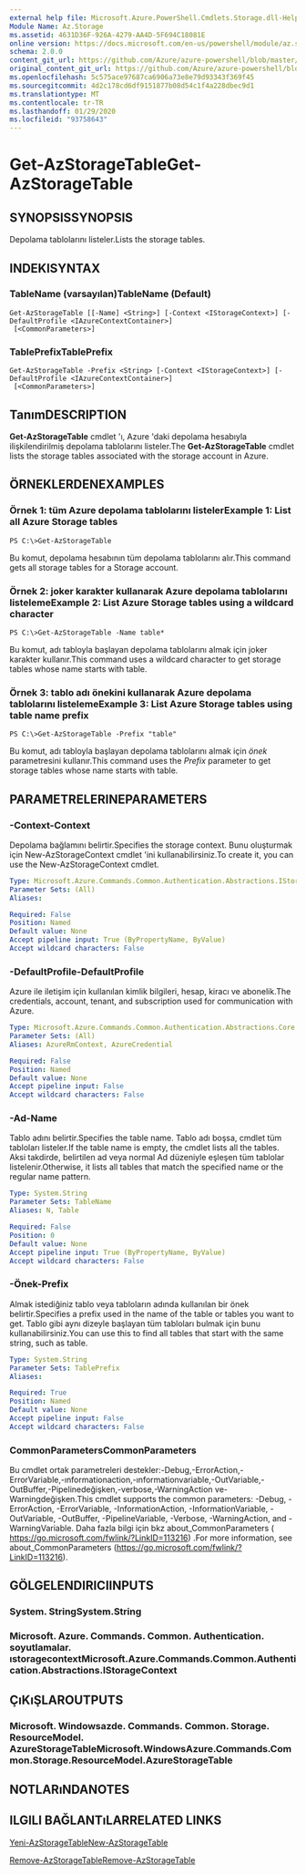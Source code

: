 ```yaml
---
external help file: Microsoft.Azure.PowerShell.Cmdlets.Storage.dll-Help.xml
Module Name: Az.Storage
ms.assetid: 4631D36F-926A-4279-AA4D-5F694C18081E
online version: https://docs.microsoft.com/en-us/powershell/module/az.storage/get-azstoragetable
schema: 2.0.0
content_git_url: https://github.com/Azure/azure-powershell/blob/master/src/Storage/Storage.Management/help/Get-AzStorageTable.md
original_content_git_url: https://github.com/Azure/azure-powershell/blob/master/src/Storage/Storage.Management/help/Get-AzStorageTable.md
ms.openlocfilehash: 5c575ace97687ca6906a73e8e79d93343f369f45
ms.sourcegitcommit: 4d2c178cd6df9151877b08d54c1f4a228dbec9d1
ms.translationtype: MT
ms.contentlocale: tr-TR
ms.lasthandoff: 01/29/2020
ms.locfileid: "93758643"
---
```

# <span data-ttu-id="a42db-101">Get-AzStorageTable</span><span class="sxs-lookup"><span data-stu-id="a42db-101">Get-AzStorageTable</span></span>

## <span data-ttu-id="a42db-102">SYNOPSIS</span><span class="sxs-lookup"><span data-stu-id="a42db-102">SYNOPSIS</span></span>
<span data-ttu-id="a42db-103">Depolama tablolarını listeler.</span><span class="sxs-lookup"><span data-stu-id="a42db-103">Lists the storage tables.</span></span>

## <span data-ttu-id="a42db-104">INDEKI</span><span class="sxs-lookup"><span data-stu-id="a42db-104">SYNTAX</span></span>

### <span data-ttu-id="a42db-105">TableName (varsayılan)</span><span class="sxs-lookup"><span data-stu-id="a42db-105">TableName (Default)</span></span>
```
Get-AzStorageTable [[-Name] <String>] [-Context <IStorageContext>] [-DefaultProfile <IAzureContextContainer>]
 [<CommonParameters>]
```

### <span data-ttu-id="a42db-106">TablePrefix</span><span class="sxs-lookup"><span data-stu-id="a42db-106">TablePrefix</span></span>
```
Get-AzStorageTable -Prefix <String> [-Context <IStorageContext>] [-DefaultProfile <IAzureContextContainer>]
 [<CommonParameters>]
```

## <span data-ttu-id="a42db-107">Tanım</span><span class="sxs-lookup"><span data-stu-id="a42db-107">DESCRIPTION</span></span>
<span data-ttu-id="a42db-108">**Get-AzStorageTable** cmdlet 'ı, Azure 'daki depolama hesabıyla ilişkilendirilmiş depolama tablolarını listeler.</span><span class="sxs-lookup"><span data-stu-id="a42db-108">The **Get-AzStorageTable** cmdlet lists the storage tables associated with the storage account in Azure.</span></span>

## <span data-ttu-id="a42db-109">ÖRNEKLERDEN</span><span class="sxs-lookup"><span data-stu-id="a42db-109">EXAMPLES</span></span>

### <span data-ttu-id="a42db-110">Örnek 1: tüm Azure depolama tablolarını listeler</span><span class="sxs-lookup"><span data-stu-id="a42db-110">Example 1: List all Azure Storage tables</span></span>
```
PS C:\>Get-AzStorageTable
```

<span data-ttu-id="a42db-111">Bu komut, depolama hesabının tüm depolama tablolarını alır.</span><span class="sxs-lookup"><span data-stu-id="a42db-111">This command gets all storage tables for a Storage account.</span></span>

### <span data-ttu-id="a42db-112">Örnek 2: joker karakter kullanarak Azure depolama tablolarını listeleme</span><span class="sxs-lookup"><span data-stu-id="a42db-112">Example 2: List Azure Storage tables using a wildcard character</span></span>
```
PS C:\>Get-AzStorageTable -Name table*
```

<span data-ttu-id="a42db-113">Bu komut, adı tabloyla başlayan depolama tablolarını almak için joker karakter kullanır.</span><span class="sxs-lookup"><span data-stu-id="a42db-113">This command uses a wildcard character to get storage tables whose name starts with table.</span></span>

### <span data-ttu-id="a42db-114">Örnek 3: tablo adı önekini kullanarak Azure depolama tablolarını listeleme</span><span class="sxs-lookup"><span data-stu-id="a42db-114">Example 3: List Azure Storage tables using table name prefix</span></span>
```
PS C:\>Get-AzStorageTable -Prefix "table"
```

<span data-ttu-id="a42db-115">Bu komut, adı tabloyla başlayan depolama tablolarını almak için *önek* parametresini kullanır.</span><span class="sxs-lookup"><span data-stu-id="a42db-115">This command uses the *Prefix* parameter to get storage tables whose name starts with table.</span></span>

## <span data-ttu-id="a42db-116">PARAMETRELERINE</span><span class="sxs-lookup"><span data-stu-id="a42db-116">PARAMETERS</span></span>

### <span data-ttu-id="a42db-117">-Context</span><span class="sxs-lookup"><span data-stu-id="a42db-117">-Context</span></span>
<span data-ttu-id="a42db-118">Depolama bağlamını belirtir.</span><span class="sxs-lookup"><span data-stu-id="a42db-118">Specifies the storage context.</span></span>
<span data-ttu-id="a42db-119">Bunu oluşturmak için New-AzStorageContext cmdlet 'ini kullanabilirsiniz.</span><span class="sxs-lookup"><span data-stu-id="a42db-119">To create it, you can use the New-AzStorageContext cmdlet.</span></span>

```yaml
Type: Microsoft.Azure.Commands.Common.Authentication.Abstractions.IStorageContext
Parameter Sets: (All)
Aliases:

Required: False
Position: Named
Default value: None
Accept pipeline input: True (ByPropertyName, ByValue)
Accept wildcard characters: False
```

### <span data-ttu-id="a42db-120">-DefaultProfile</span><span class="sxs-lookup"><span data-stu-id="a42db-120">-DefaultProfile</span></span>
<span data-ttu-id="a42db-121">Azure ile iletişim için kullanılan kimlik bilgileri, hesap, kiracı ve abonelik.</span><span class="sxs-lookup"><span data-stu-id="a42db-121">The credentials, account, tenant, and subscription used for communication with Azure.</span></span>

```yaml
Type: Microsoft.Azure.Commands.Common.Authentication.Abstractions.Core.IAzureContextContainer
Parameter Sets: (All)
Aliases: AzureRmContext, AzureCredential

Required: False
Position: Named
Default value: None
Accept pipeline input: False
Accept wildcard characters: False
```

### <span data-ttu-id="a42db-122">-Ad</span><span class="sxs-lookup"><span data-stu-id="a42db-122">-Name</span></span>
<span data-ttu-id="a42db-123">Tablo adını belirtir.</span><span class="sxs-lookup"><span data-stu-id="a42db-123">Specifies the table name.</span></span>
<span data-ttu-id="a42db-124">Tablo adı boşsa, cmdlet tüm tabloları listeler.</span><span class="sxs-lookup"><span data-stu-id="a42db-124">If the table name is empty, the cmdlet lists all the tables.</span></span>
<span data-ttu-id="a42db-125">Aksi takdirde, belirtilen ad veya normal Ad düzeniyle eşleşen tüm tablolar listelenir.</span><span class="sxs-lookup"><span data-stu-id="a42db-125">Otherwise, it lists all tables that match the specified name or the regular name pattern.</span></span>

```yaml
Type: System.String
Parameter Sets: TableName
Aliases: N, Table

Required: False
Position: 0
Default value: None
Accept pipeline input: True (ByPropertyName, ByValue)
Accept wildcard characters: False
```

### <span data-ttu-id="a42db-126">-Önek</span><span class="sxs-lookup"><span data-stu-id="a42db-126">-Prefix</span></span>
<span data-ttu-id="a42db-127">Almak istediğiniz tablo veya tabloların adında kullanılan bir önek belirtir.</span><span class="sxs-lookup"><span data-stu-id="a42db-127">Specifies a prefix used in the name of the table or tables you want to get.</span></span>
<span data-ttu-id="a42db-128">Tablo gibi aynı dizeyle başlayan tüm tabloları bulmak için bunu kullanabilirsiniz.</span><span class="sxs-lookup"><span data-stu-id="a42db-128">You can use this to find all tables that start with the same string, such as table.</span></span>

```yaml
Type: System.String
Parameter Sets: TablePrefix
Aliases:

Required: True
Position: Named
Default value: None
Accept pipeline input: False
Accept wildcard characters: False
```

### <span data-ttu-id="a42db-129">CommonParameters</span><span class="sxs-lookup"><span data-stu-id="a42db-129">CommonParameters</span></span>
<span data-ttu-id="a42db-130">Bu cmdlet ortak parametreleri destekler:-Debug,-ErrorAction,-ErrorVariable,-ınformationaction,-ınformationvariable,-OutVariable,-OutBuffer,-Pipelinedeğişken,-verbose,-WarningAction ve-Warningdeğişken.</span><span class="sxs-lookup"><span data-stu-id="a42db-130">This cmdlet supports the common parameters: -Debug, -ErrorAction, -ErrorVariable, -InformationAction, -InformationVariable, -OutVariable, -OutBuffer, -PipelineVariable, -Verbose, -WarningAction, and -WarningVariable.</span></span> <span data-ttu-id="a42db-131">Daha fazla bilgi için bkz about_CommonParameters ( https://go.microsoft.com/fwlink/?LinkID=113216) .</span><span class="sxs-lookup"><span data-stu-id="a42db-131">For more information, see about_CommonParameters (https://go.microsoft.com/fwlink/?LinkID=113216).</span></span>

## <span data-ttu-id="a42db-132">GÖLGELENDIRICI</span><span class="sxs-lookup"><span data-stu-id="a42db-132">INPUTS</span></span>

### <span data-ttu-id="a42db-133">System. String</span><span class="sxs-lookup"><span data-stu-id="a42db-133">System.String</span></span>

### <span data-ttu-id="a42db-134">Microsoft. Azure. Commands. Common. Authentication. soyutlamalar. ıstoragecontext</span><span class="sxs-lookup"><span data-stu-id="a42db-134">Microsoft.Azure.Commands.Common.Authentication.Abstractions.IStorageContext</span></span>

## <span data-ttu-id="a42db-135">ÇıKıŞLAR</span><span class="sxs-lookup"><span data-stu-id="a42db-135">OUTPUTS</span></span>

### <span data-ttu-id="a42db-136">Microsoft. Windowsazde. Commands. Common. Storage. ResourceModel. AzureStorageTable</span><span class="sxs-lookup"><span data-stu-id="a42db-136">Microsoft.WindowsAzure.Commands.Common.Storage.ResourceModel.AzureStorageTable</span></span>

## <span data-ttu-id="a42db-137">NOTLARıNDA</span><span class="sxs-lookup"><span data-stu-id="a42db-137">NOTES</span></span>

## <span data-ttu-id="a42db-138">ILGILI BAĞLANTıLAR</span><span class="sxs-lookup"><span data-stu-id="a42db-138">RELATED LINKS</span></span>

[<span data-ttu-id="a42db-139">Yeni-AzStorageTable</span><span class="sxs-lookup"><span data-stu-id="a42db-139">New-AzStorageTable</span></span>](./New-AzStorageTable.md)

[<span data-ttu-id="a42db-140">Remove-AzStorageTable</span><span class="sxs-lookup"><span data-stu-id="a42db-140">Remove-AzStorageTable</span></span>](./Remove-AzStorageTable.md)


